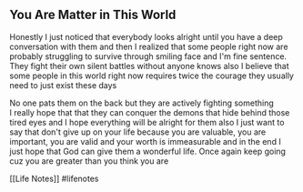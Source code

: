 ## You Are Matter in This World

Honestly I just noticed that everybody looks alright until you have a deep conversation with them and then I realized that some people right now are probably struggling to survive through smiling face and I'm fine sentence. They fight their own silent battles without anyone knows also I believe that some people in this world right now requires twice the courage they usually need to just exist these days

No one pats them on the back but they are actively fighting something   
I really hope that that they can conquer the demons that hide behind those tired eyes and I hope everything will be alright for them also I just want to say that don't give up on your life because you are valuable, you are important, you are valid and your worth is immeasurable and in the end I just hope that God can give them a wonderful life. Once again keep going cuz you are greater than you think you are

[[Life Notes]]
#lifenotes 